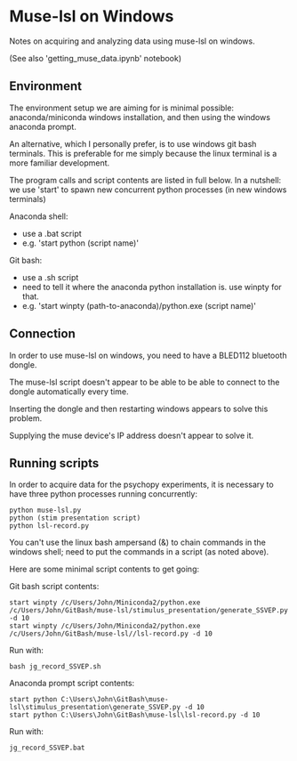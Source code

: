 
# Muse-lsl on Windows

Notes on acquiring and analyzing data using muse-lsl on windows.


(See also 'getting_muse_data.ipynb' notebook)




## Environment

The environment setup we are aiming for is minimal possible: anaconda/miniconda windows installation, and then using the windows anaconda prompt. 

An alternative, which I personally prefer, is to use windows git bash terminals. This is preferable for me simply because the linux terminal is a more familiar development. 

The program calls and script contents are listed in full below. In a nutshell: we use 'start' to spawn new concurrent python processes (in new windows terminals)


Anaconda shell: 

- use a .bat script
- e.g. 'start python (script name)'


Git bash: 

- use a .sh script
- need to tell it where the anaconda python installation is. use winpty for that. 
- e.g. 'start winpty (path-to-anaconda)/python.exe (script name)'




## Connection

In order to use muse-lsl on windows, you need to have a BLED112 bluetooth dongle. 


The muse-lsl script doesn't appear to be able to be able to connect to the dongle automatically every time. 

Inserting the dongle and then restarting windows appears to solve this problem. 

Supplying the muse device's IP address doesn't appear to solve it. 


## Running scripts

In order to acquire data for the psychopy experiments, it is necessary to have three python processes running concurrently:

`python muse-lsl.py`  
`python (stim presentation script)`  
`python lsl-record.py`  


You can't use the linux bash ampersand (&) to chain commands in the windows shell; need to put the commands in a script (as noted above). 


Here are some minimal script contents to get going:



Git bash script contents:


`start winpty /c/Users/John/Miniconda2/python.exe /c/Users/John/GitBash/muse-lsl/stimulus_presentation/generate_SSVEP.py -d 10`  
`start winpty /c/Users/John/Miniconda2/python.exe /c/Users/John/GitBash/muse-lsl//lsl-record.py -d 10`  


Run with:

`bash jg_record_SSVEP.sh`  



Anaconda prompt script contents:


`start python C:\Users\John\GitBash\muse-lsl\stimulus_presentation\generate_SSVEP.py -d 10`    
`start python C:\Users\John\GitBash\muse-lsl\lsl-record.py -d 10`  


Run with:

`jg_record_SSVEP.bat`  

















